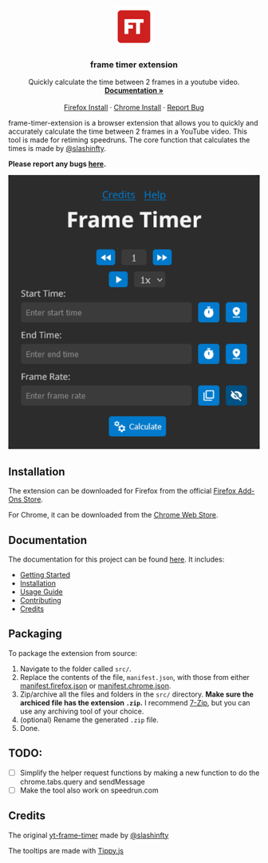 <div align="center">
  <a href="/images/logo-original.png">
    <img src="/images/logo-original.png" alt="Logo" width="80" height="80">
  </a>

  <h3 align="center">frame timer extension</h3>

  <p align="center">
    Quickly calculate the time between 2 frames in a youtube video.
    <br />
    <a href="https://github.com/PottuGD/frame-timer-extension/wiki"><strong>Documentation »</strong></a>
    <br />
    <br />
    <a href="https://addons.mozilla.org/en-US/firefox/addon/frame-timer-extension/">Firefox Install</a>
    ·
    <a href="https://chromewebstore.google.com/detail/frame-timer/mdmhlahljnlcbigbbeadccddfbkagecf?pli=1">Chrome Install</a>
    ·
    <a href="https://github.com/PottuGD/frame-timer-extension/issues">Report Bug</a>
  </p>
</div>

frame-timer-extension is a browser extension that allows you to quickly and accurately calculate the time between 2 frames in a YouTube video. This tool is made for retiming speedruns. The core function that calculates the times is made by [@slashinfty](https://github.com/slashinfty/yt-frame-timer).

**Please report any bugs [here](https://github.com/PottuGD/frame-timer-extension/issues).**

<img src="/images/screen-shot-1.png" alt="Screenshot of Frame Timer Extension" width="600">

## Installation

The extension can be downloaded for Firefox from the official [Firefox Add-Ons Store](https://addons.mozilla.org/en-US/firefox/addon/frame-timer-extension/).

For Chrome, it can be downloaded from the [Chrome Web Store](https://chromewebstore.google.com/detail/frame-timer/mdmhlahljnlcbigbbeadccddfbkagecf?pli=1).

## Documentation

The documentation for this project can be found [here](https://github.com/PottuGD/frame-timer-extension/wiki).
It includes:

- [Getting Started](https://github.com/PottuGD/frame-timer-extension/wiki/Getting-started)
- [Installation](https://github.com/PottuGD/frame-timer-extension/wiki/Installation-guide)
- [Usage Guide](https://github.com/PottuGD/frame-timer-extension/wiki/Usage-guide)
- [Contributing](https://github.com/PottuGD/frame-timer-extension/wiki/Contributing)
- [Credits](https://github.com/PottuGD/frame-timer-extension/wiki/Credits)

## Packaging

To package the extension from source:

1. Navigate to the folder called `src/`.
2. Replace the contents of the file, `manifest.json`, with those from either [manifest.firefox.json](/manifests/manifest.firefox.json) or [manifest.chrome.json](/manifests/manifest.chrome.json).
3. Zip/archive all the files and folders in the `src/` directory. **Make sure the archiced file has the extension `.zip`.** I recommend [7-Zip](7-zip.org), but you can use any archiving tool of your choice.
4. (optional) Rename the generated `.zip` file.
5. Done.

## TODO:

- [ ] Simplify the helper request functions by making a new function to do the chrome.tabs.query and sendMessage
- [ ] Make the tool also work on speedrun.com

## Credits

The original [yt-frame-timer](https://github.com/slashinfty/yt-frame-timer/) made by [@slashinfty](https://github.com/slashinfty/)

The tooltips are made with [Tippy.js](https://atomiks.github.io/tippyjs/)
